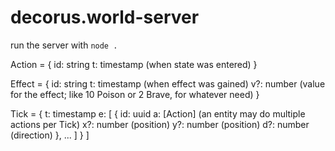 # decorus.world-server

run the server with ```node .```


Action = {
  id: string
  t: timestamp (when state was entered)
}

Effect = {
  id: string
  t: timestamp (when effect was gained)
  v?: number (value for the effect; like 10 Poison or 2 Brave, for whatever need)
} 

Tick = {
    t: timestamp
    e: [
      {
        id: uuid
        a: [Action] (an entity may do multiple actions per Tick)
        x?: number (position)
        y?: number (position)
        <!-- z?: number (position) -->
        d?: number (direction)
        <!-- h?: number (current health) -->
        <!-- p?: [Effect] -->
      },
      ...
    ]
  }
]